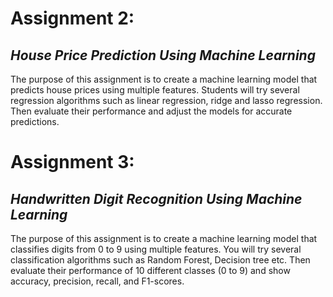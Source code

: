 # **Assignment 2:**
## *House Price Prediction Using Machine Learning*
The purpose of this assignment is to create a machine learning model that predicts house prices using
multiple features. Students will try several regression algorithms such as linear regression, ridge and
lasso regression. Then evaluate their performance and adjust the models for accurate predictions.

# **Assignment 3:**
## *Handwritten Digit Recognition Using Machine Learning*
The purpose of this assignment is to create a machine learning model that classifies digits from 0 to 9
using multiple features. You will try several classification algorithms such as Random Forest, Decision
tree etc. Then evaluate their performance of 10 different classes (0 to 9) and show accuracy, precision,
recall, and F1-scores.
